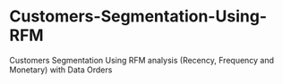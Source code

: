 # Customers-Segmentation-Using-RFM
Customers Segmentation Using RFM analysis (Recency, Frequency and Monetary) with Data Orders
